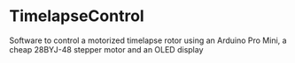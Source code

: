 # TimelapseControl

Software to control a motorized timelapse rotor
using an Arduino Pro Mini, a cheap 28BYJ-48 stepper motor and an OLED display

